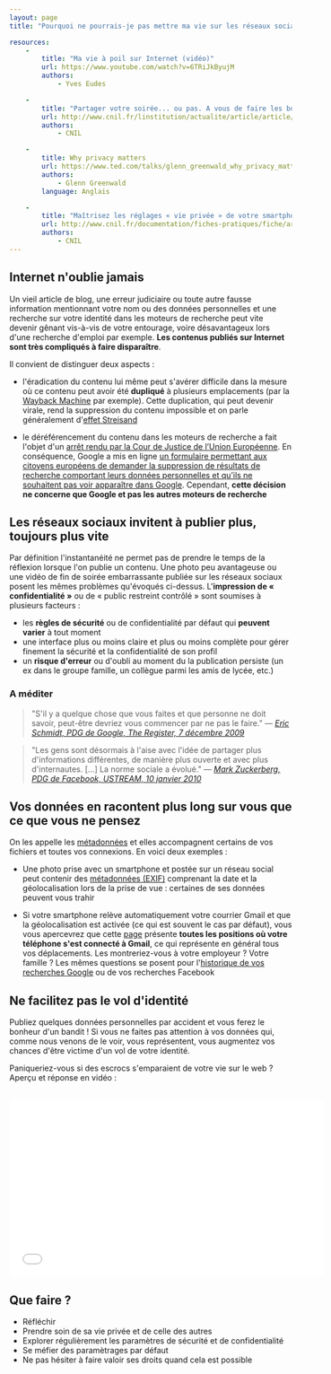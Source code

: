 ```yaml
---
layout: page
title: "Pourquoi ne pourrais-je pas mettre ma vie sur les réseaux sociaux ?"

resources:
    -
        title: "Ma vie à poil sur Internet (vidéo)"
        url: https://www.youtube.com/watch?v=6TRiJkByujM
        authors:
            - Yves Eudes

    -
        title: "Partager votre soirée... ou pas. A vous de faire les bons choix !"
        url: http://www.cnil.fr/linstitution/actualite/article/article/partager-votre-soiree-ou-pas-a-vous-de-faire-les-bons-choix/
        authors:
            - CNIL

    -
        title: Why privacy matters
        url: https://www.ted.com/talks/glenn_greenwald_why_privacy_matters#t-405043
        authors:
            - Glenn Greenwald
        language: Anglais

    -
        title: "Maîtrisez les réglages « vie privée » de votre smartphone"
        url: http://www.cnil.fr/documentation/fiches-pratiques/fiche/article/maitrisez-les-reglages-vie-privee-de-votre-smartphone/
        authors:
            - CNIL
---
```


<h2><i class="glyphicon glyphicon-hand-right" aria-hidden="true"></i> Internet n'oublie jamais</h2>

Un vieil article de blog, une erreur judiciaire ou toute autre fausse
information mentionnant votre nom ou des données personnelles et une recherche
sur votre identité dans les moteurs de recherche peut vite devenir gênant
vis-à-vis de votre entourage, voire désavantageux lors d'une recherche d'emploi
par exemple. **Les contenus publiés sur Internet sont très compliqués à faire
disparaître**.

Il convient de distinguer deux aspects :

- l'éradication du contenu lui même peut s'avérer difficile dans la mesure où
  ce contenu peut avoir été **dupliqué** à plusieurs emplacements (par la
  [Wayback Machine](http://archive.org/web/) par exemple). Cette duplication,
  qui peut devenir virale, rend la suppression du contenu impossible et on
  parle généralement d'[effet
  Streisand](http://fr.wikipedia.org/wiki/Effet_Streisand)

- le déréférencement du contenu dans les moteurs de recherche a fait l'objet
  d'un [arrêt rendu par la Cour de Justice de l’Union
  Européenne](http://curia.europa.eu/jcms/upload/docs/application/pdf/2014-05/cp140070fr.pdf).
  En conséquence, Google a mis en ligne [un formulaire permettant aux citoyens
  européens de demander la suppression de résultats de recherche comportant
  leurs données personnelles et qu’ils ne souhaitent pas voir apparaître dans
  Google](https://support.google.com/legal/contact/lr_eudpa?product=websearch&hl=fr).
  Cependant, **cette décision ne concerne que Google et pas les autres moteurs de
  recherche**

<h2><i class="glyphicon glyphicon-hand-right" aria-hidden="true"></i> Les réseaux sociaux invitent à publier plus, toujours plus vite</h2>

Par définition l'instantanéité ne permet pas de prendre le temps de la
réflexion lorsque l'on publie un contenu. Une photo peu avantageuse ou une
vidéo de fin de soirée embarrassante publiée sur les réseaux sociaux posent les
mêmes problèmes qu'évoqués ci-dessus. L'**impression de « confidentialité »**
ou de « public restreint contrôlé » sont soumises à plusieurs facteurs :

- les **règles de sécurité** ou de confidentialité par défaut qui **peuvent
  varier** à tout moment
- une interface plus ou moins claire et plus ou moins complète pour gérer
  finement la sécurité et la confidentialité de son profil
- un **risque d'erreur** ou d'oubli au moment du la publication persiste (un ex
  dans le groupe famille, un collègue parmi les amis de lycée, etc.)

<h3>A méditer</h3>

> "S'il y a quelque chose que vous faites et que personne ne doit savoir,
> peut-être devriez vous commencer par ne pas le faire." &mdash; [_Eric Schmidt,
> PDG de Google, The Register, 7 décembre
> 2009_](http://www.theregister.co.uk/2009/12/07/schmidt_on_privacy/)

<p></p>

> "Les gens sont désormais à l'aise avec l'idée de partager plus d'informations
> différentes, de manière plus ouverte et avec plus d'internautes. [...] La
> norme sociale a évolué." &mdash; [_Mark Zuckerberg, PDG de Facebook, USTREAM,
> 10 janvier
> 2010_](http://www.lemonde.fr/technologies/article/2010/01/11/pour-le-fondateur-de-facebook-la-protection-de-la-vie-privee-n-est-plus-la-norme_1289944_651865.html)

<h2><i class="glyphicon glyphicon-hand-right" aria-hidden="true"></i> Vos données en racontent plus long sur vous que ce que vous ne pensez</h2>

On les appelle les
[métadonnées](https://fr.wikipedia.org/wiki/M%C3%A9tadonn%C3%A9e) et elles
accompagnent certains de vos fichiers et toutes vos connexions. En voici deux
exemples :

- Une photo prise avec un smartphone et postée sur un réseau social peut
  contenir des <a href="http://regex.info/exif.cgi">métadonnées (EXIF)</a>
  comprenant la date et la géolocalisation lors de la prise de vue : certaines
  de ses données peuvent vous trahir

- Si votre smartphone relève automatiquement votre courrier Gmail et que la
  géolocalisation est activée (ce qui est souvent le cas par défaut), vous vous
  apercevrez que cette <a
  href="https://maps.google.com/locationhistory/b/0">page</a> présente **toutes
  les positions où votre téléphone s'est connecté à Gmail**, ce qui représente
  en général tous vos déplacements. Les montreriez-vous à votre employeur ?
  Votre famille ? Les mêmes questions se posent pour l'<a
  href="https://history.google.com/history/">historique de vos recherches
  Google</a> ou de vos recherches Facebook

<h2><i class="glyphicon glyphicon-hand-right" aria-hidden="true"></i> Ne facilitez pas le vol d'identité</h2>

Publiez quelques données personnelles par accident et vous ferez le bonheur
d'un bandit ! Si vous ne faites pas attention à vos données qui, comme nous
venons de le voir, vous représentent, vous augmentez vos chances d'être victime
d'un vol de votre identité.

Paniqueriez-vous si des escrocs s'emparaient de votre vie sur le web ? Aperçu
et réponse en vidéo :
<br><br>

<div class="row">
    <div class="col-md-12 text-center">
        <iframe width="560" height="315" src="//www.youtube.com/embed/E1htQOYEaDU" frameborder="0" allowfullscreen></iframe>
    </div>
</div>

<h2><i class="glyphicon glyphicon-hand-right" aria-hidden="true"></i> Que faire ?</h2>

- Réfléchir
- Prendre soin de sa vie privée et de celle des autres
- Explorer régulièrement les paramètres de sécurité et de confidentialité
- Se méfier des paramètrages par défaut
- Ne pas hésiter à faire valoir ses droits quand cela est possible
